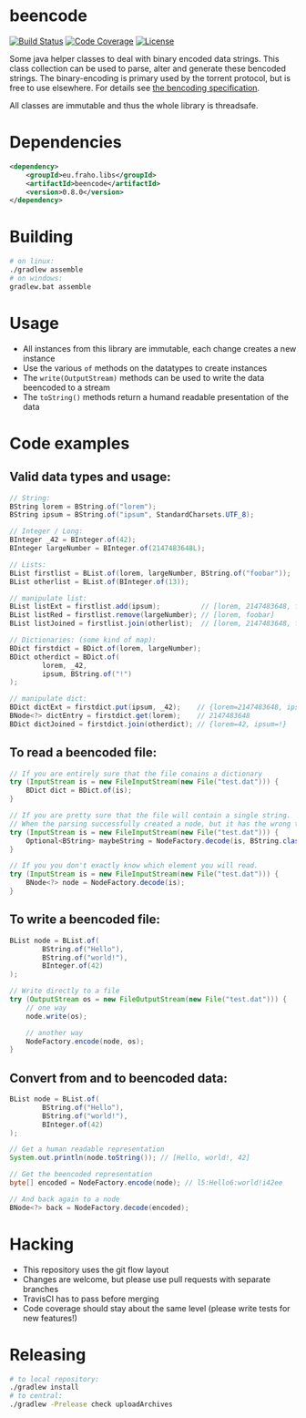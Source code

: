 beencode
=========
[![Build Status](https://travis-ci.org/bratkartoffel/beencode.svg?branch=develop)](https://travis-ci.org/bratkartoffel/beencode)
[![Code Coverage](https://img.shields.io/codecov/c/github/bratkartoffel/beencode/develop.svg)](https://codecov.io/github/bratkartoffel/beencode?branch=develop)
[![License](http://img.shields.io/:license-mit-blue.svg?style=flat)](http://doge.mit-license.org)

Some java helper classes to deal with binary encoded data strings.
This class collection can be used to parse, alter and generate these bencoded strings.
The binary-encoding is primary used by the torrent protocol, but is free to use elsewhere.
For details see [the bencoding specification](https://wiki.theory.org/BitTorrentSpecification#Bencoding).

All classes are immutable and thus the whole library is threadsafe.

# Dependencies
```xml
<dependency>
	<groupId>eu.fraho.libs</groupId>
	<artifactId>beencode</artifactId>
	<version>0.8.0</version>
</dependency>
```
		
# Building
```bash
# on linux:
./gradlew assemble
# on windows:
gradlew.bat assemble
```

# Usage
* All instances from this library are immutable, each change creates a new instance
* Use the various ```of``` methods on the datatypes to create instances
* The ```write(OutputStream)``` methods can be used to write the data beencoded to a stream
* The ```toString()``` methods return a humand readable presentation of the data

# Code examples
## Valid data types and usage:
```java
// String:
BString lorem = BString.of("lorem");
BString ipsum = BString.of("ipsum", StandardCharsets.UTF_8);

// Integer / Long:
BInteger _42 = BInteger.of(42);
BInteger largeNumber = BInteger.of(2147483648L);

// Lists:
BList firstlist = BList.of(lorem, largeNumber, BString.of("foobar"));
BList otherlist = BList.of(BInteger.of(13));

// manipulate list:
BList listExt = firstlist.add(ipsum);          // [lorem, 2147483648, foobar, ipsum]
BList listRed = firstlist.remove(largeNumber); // [lorem, foobar]
BList listJoined = firstlist.join(otherlist);  // [lorem, 2147483648, foobar, 13]

// Dictionaries: (some kind of map):
BDict firstdict = BDict.of(lorem, largeNumber);
BDict otherdict = BDict.of(
        lorem, _42,
        ipsum, BString.of("!")
);

// manipulate dict:
BDict dictExt = firstdict.put(ipsum, _42);    // {lorem=2147483648, ipsum=42}
BNode<?> dictEntry = firstdict.get(lorem);    // 2147483648
BDict dictJoined = firstdict.join(otherdict); // {lorem=42, ipsum=!}
```

## To read a beencoded file:
```java
// If you are entirely sure that the file conains a dictionary
try (InputStream is = new FileInputStream(new File("test.dat"))) {
    BDict dict = BDict.of(is);
}

// If you are pretty sure that the file will contain a single string.
// When the parsing successfully created a node, but it has the wrong type, then this Optional is empty.
try (InputStream is = new FileInputStream(new File("test.dat"))) {
    Optional<BString> maybeString = NodeFactory.decode(is, BString.class);
}

// If you you don't exactly know which element you will read.
try (InputStream is = new FileInputStream(new File("test.dat"))) {
    BNode<?> node = NodeFactory.decode(is);
}
```

## To write a beencoded file:
```java
BList node = BList.of(
        BString.of("Hello"),
        BString.of("world!"),
        BInteger.of(42)
);

// Write directly to a file
try (OutputStream os = new FileOutputStream(new File("test.dat"))) {
    // one way
    node.write(os);

    // another way
    NodeFactory.encode(node, os);
}
```

## Convert from and to beencoded data:
```java
BList node = BList.of(
        BString.of("Hello"),
        BString.of("world!"),
        BInteger.of(42)
);

// Get a human readable representation
System.out.println(node.toString()); // [Hello, world!, 42]

// Get the beencoded representation
byte[] encoded = NodeFactory.encode(node); // l5:Hello6:world!i42ee

// And back again to a node
BNode<?> back = NodeFactory.decode(encoded);
```

# Hacking
* This repository uses the git flow layout
* Changes are welcome, but please use pull requests with separate branches
* TravisCI has to pass before merging
* Code coverage should stay about the same level (please write tests for new features!)

# Releasing
```bash
# to local repository:
./gradlew install
# to central:
./gradlew -Prelease check uploadArchives
```
